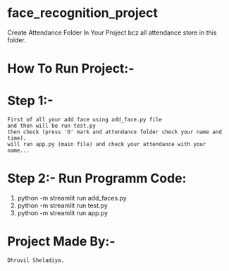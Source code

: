 # face_recognition_project

Create Attendance Folder In Your Project bcz all attendance store in this folder.

# How To Run Project:-
# Step 1:-
    First of all your add face using add_face.py file
    and then will be run test.py 
    then check (press 'O' mark and attendance folder check your name and time).
    will run app.py (main file) and check your attendance with your name... 

# Step 2:- Run Programm Code:
1. python -m streamlit run add_faces.py
2. python -m streamlit run test.py
3. python -m streamlit run app.py  

# Project Made By:- 
    Dhruvil Sheladiya.

